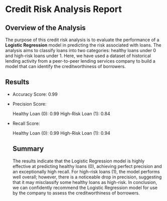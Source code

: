 # Credit Risk Analysis Report

## Overview of the Analysis

The purpose of this credit risk analysis is to evaluate the performance of a **Logistic Regression** model in predicting the risk associated with loans. The analysis aims to classify loans into two categories: healthy loans under 0 and high-risk loans under 1. Here, we have used a dataset of historical lending activity from a peer-to-peer lending services company to build a model that can identify the creditworthiness of borrowers. 

## Results
* Accuracy Score: 0.99
     
* Precision Score:
       
  Healthy Loan (0): 0.99
  High-Risk Loan (1): 0.84
       
* Recall Score:

  Healthy Loan (0): 0.99
  High-Risk Loan (1): 0.94

  ## Summary

  The results indicate that the Logistic Regression model is highly effective at predicting healthy loans (0), achieving perfect precision and an exceptionally high recall. For high-risk loans (1), the model performs well overall; however, there is a noticeable drop in precision, suggesting that it may misclassify some healthy loans as high-risk. In conclusion, we can confidently recommend the Logistic Regression model for use by the company to assess the creditworthiness of borrowers.
